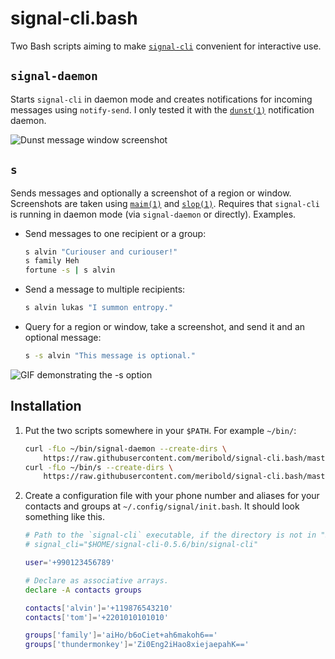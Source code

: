 # signal-cli.bash

Two Bash scripts aiming to make [`signal-cli`][1] convenient for interactive use.

## `signal-daemon`
Starts `signal-cli` in daemon mode and creates notifications for incoming messages using
`notify-send`.  I only tested it with the [`dunst(1)`][2] notification daemon.

![Dunst message window screenshot](/../screenshots/notification.png?raw=true "Dunst message window screenshot")

## `s`
Sends messages and optionally a screenshot of a region or window.  Screenshots are taken
using [`maim(1)`][3] and [`slop(1)`][4].  Requires that `signal-cli` is running in daemon
mode (via `signal-daemon` or directly).  Examples.

*   Send messages to one recipient or a group:
    ```bash
    s alvin "Curiouser and curiouser!"
    s family Heh
    fortune -s | s alvin
    ```

*   Send a message to multiple recipients:
    ```bash
    s alvin lukas "I summon entropy."
    ```

*   Query for a region or window, take a screenshot, and send it and an optional message:
    ```bash
    s -s alvin "This message is optional."
    ```

![GIF demonstrating the -s option](/../screenshots/s-option.gif?raw=true "GIF demonstrating the -s option")

## Installation

1.  Put the two scripts somewhere in your `$PATH`.  For example `~/bin/`:
    ```bash
    curl -fLo ~/bin/signal-daemon --create-dirs \
        https://raw.githubusercontent.com/meribold/signal-cli.bash/master/signal-daemon
    curl -fLo ~/bin/s --create-dirs \
        https://raw.githubusercontent.com/meribold/signal-cli.bash/master/s
    ```

2.  Create a configuration file with your phone number and aliases for your contacts and
    groups at `~/.config/signal/init.bash`.  It should look something like this.

    ```bash
    # Path to the `signal-cli` executable, if the directory is not in "$PATH".
    # signal_cli="$HOME/signal-cli-0.5.6/bin/signal-cli"

    user='+990123456789'

    # Declare as associative arrays.
    declare -A contacts groups

    contacts['alvin']='+119876543210'
    contacts['tom']='+2201010101010'

    groups['family']='aiHo/b6oCiet+ah6makoh6=='
    groups['thundermonkey']='Zi0Eng2iHao8xiejaepahK=='
    ```

[1]: https://github.com/AsamK/signal-cli
[2]: https://github.com/dunst-project/dunst
[3]: https://github.com/naelstrof/maim
[4]: https://github.com/naelstrof/slop

<!-- vim: set tw=90 sts=-1 sw=4 et spell: -->
